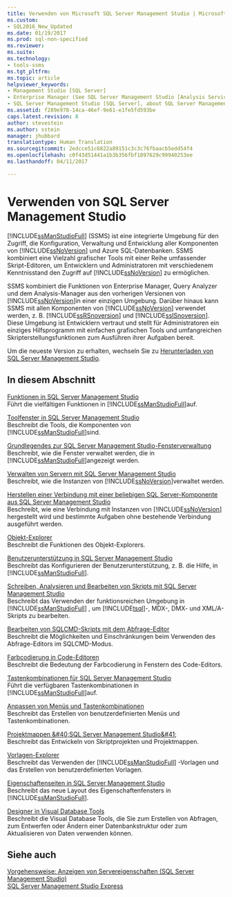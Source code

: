 ```yaml
---
title: Verwenden von Microsoft SQL Server Management Studio | Microsoft-Dokumentation
ms.custom:
- SQL2016_New_Updated
ms.date: 01/19/2017
ms.prod: sql-non-specified
ms.reviewer: 
ms.suite: 
ms.technology:
- tools-ssms
ms.tgt_pltfrm: 
ms.topic: article
helpviewer_keywords:
- Management Studio [SQL Server]
- Enterprise Manager (See SQL Server Management Studio [Analysis Services])
- SQL Server Management Studio [SQL Server], about SQL Server Management Studio
ms.assetid: f289e978-14ca-46ef-9e61-e1fe5fd593be
caps.latest.revision: 8
author: stevestein
ms.author: sstein
manager: jhubbard
translationtype: Human Translation
ms.sourcegitcommit: 2edcce51c6822a89151c3c3c76fbaacb5edd54f4
ms.openlocfilehash: c0f43d51441a1b3b356fbf1897629c99940253ee
ms.lasthandoff: 04/11/2017

---
```

# <a name="use-sql-server-management-studio"></a>Verwenden von SQL Server Management Studio
[!INCLUDE[ssManStudioFull](../includes/ssmanstudiofull_md.md)] (SSMS) ist eine integrierte Umgebung für den Zugriff, die Konfiguration, Verwaltung und Entwicklung aller Komponenten von [!INCLUDE[ssNoVersion](../includes/ssnoversion_md.md)] und Azure SQL-Datenbanken. SSMS kombiniert eine Vielzahl grafischer Tools mit einer Reihe umfassender Skript-Editoren, um Entwicklern und Administratoren mit verschiedenem Kenntnisstand den Zugriff auf [!INCLUDE[ssNoVersion](../includes/ssnoversion_md.md)] zu ermöglichen.  
  
SSMS kombiniert die Funktionen von Enterprise Manager, Query Analyzer und dem Analysis-Manager aus den vorherigen Versionen von [!INCLUDE[ssNoVersion](../includes/ssnoversion_md.md)]in einer einzigen Umgebung. Darüber hinaus kann SSMS mit allen Komponenten von [!INCLUDE[ssNoVersion](../includes/ssnoversion_md.md)] verwendet werden, z. B. [!INCLUDE[ssRSnoversion](../includes/ssrsnoversion_md.md)] und [!INCLUDE[ssISnoversion](../includes/ssisnoversion_md.md)]. Diese Umgebung ist Entwicklern vertraut und stellt für Administratoren ein einziges Hilfsprogramm mit einfachen grafischen Tools und umfangreichen Skripterstellungsfunktionen zum Ausführen ihrer Aufgaben bereit.  
  
Um die neueste Version zu erhalten, wechseln Sie zu [Herunterladen von SQL Server Management Studio](https://msdn.microsoft.com/library/mt238290.aspx).  
  
## <a name="in-this-section"></a>In diesem Abschnitt  
[Funktionen in SQL Server Management Studio](../ssms/features-in-sql-server-management-studio.md)  
Führt die vielfältigen Funktionen in [!INCLUDE[ssManStudioFull](../includes/ssmanstudiofull_md.md)]auf.  
  
[Toolfenster in SQL Server Management Studio](../ssms/tool-windows-in-sql-server-management-studio.md)  
Beschreibt die Tools, die Komponenten von [!INCLUDE[ssManStudioFull](../includes/ssmanstudiofull_md.md)]sind.  
  
[Grundlegendes zur SQL Server Management Studio-Fensterverwaltung](../ssms/understand-sql-server-management-studio-windows-management.md)  
Beschreibt, wie die Fenster verwaltet werden, die in [!INCLUDE[ssManStudioFull](../includes/ssmanstudiofull_md.md)]angezeigt werden.  
  
[Verwalten von Servern mit SQL Server Management Studio](../ssms/administer-servers-with-sql-server-management-studio.md)  
Beschreibt, wie die Instanzen von [!INCLUDE[ssNoVersion](../includes/ssnoversion_md.md)]verwaltet werden.  
  
[Herstellen einer Verbindung mit einer beliebigen SQL Server-Komponente aus SQL Server Management Studio](../ssms/f1-help/connect-to-any-sql-server-component-from-sql-server-management-studio.md)  
Beschreibt, wie eine Verbindung mit Instanzen von [!INCLUDE[ssNoVersion](../includes/ssnoversion_md.md)] hergestellt wird und bestimmte Aufgaben ohne bestehende Verbindung ausgeführt werden.  
  
[Objekt-Explorer](../ssms/object/object-explorer.md)  
Beschreibt die Funktionen des Objekt-Explorers.  
  
[Benutzerunterstützung in SQL Server Management Studio](../ssms/user-assistance-in-sql-server-management-studio.md)  
Beschreibt das Konfigurieren der Benutzerunterstützung, z. B. die Hilfe, in [!INCLUDE[ssManStudioFull](../includes/ssmanstudiofull_md.md)].  
  
[Schreiben, Analysieren und Bearbeiten von Skripts mit SQL Server Management Studio](http://msdn.microsoft.com/en-us/062051e4-4b77-4969-98ae-d2547c24ce3e)  
Beschreibt das Verwenden der funktionsreichen Umgebung in [!INCLUDE[ssManStudioFull](../includes/ssmanstudiofull_md.md)] , um [!INCLUDE[tsql](../includes/tsql_md.md)]-, MDX-, DMX- und XML/A-Skripts zu bearbeiten.  
  
[Bearbeiten von SQLCMD-Skripts mit dem Abfrage-Editor](http://msdn.microsoft.com/en-us/f77b866d-c330-47c9-9e74-0b8d8dff4b31)  
Beschreibt die Möglichkeiten und Einschränkungen beim Verwenden des Abfrage-Editors im SQLCMD-Modus.  
  
[Farbcodierung in Code-Editoren](http://msdn.microsoft.com/en-us/802882dc-c997-4e3f-8a01-994bb43169ae)  
Beschreibt die Bedeutung der Farbcodierung in Fenstern des Code-Editors.  
  
[Tastenkombinationen für SQL Server Management Studio](http://msdn.microsoft.com/en-us/98baaac4-0727-4ce4-8bfe-c63793ae69b8)  
Führt die verfügbaren Tastenkombinationen in [!INCLUDE[ssManStudioFull](../includes/ssmanstudiofull_md.md)]auf.  
  
[Anpassen von Menüs und Tastenkombinationen](../ssms/customize-menus-and-shortcut-keys.md)  
Beschreibt das Erstellen von benutzerdefinierten Menüs und Tastenkombinationen.  
  
[Projektmappen &amp;#40;SQL Server Management Studio&amp;#41;](../ssms/solution/solutions-sql-server-management-studio.md)  
Beschreibt das Entwickeln von Skriptprojekten und Projektmappen.  
  
[Vorlagen-Explorer](../ssms/template/template-explorer.md)  
Beschreibt das Verwenden der [!INCLUDE[ssManStudioFull](../includes/ssmanstudiofull_md.md)] -Vorlagen und das Erstellen von benutzerdefinierten Vorlagen.  
  
[Eigenschaftenseiten in SQL Server Management Studio](../ssms/property-pages-in-sql-server-management-studio.md)  
Beschreibt das neue Layout des Eigenschaftenfensters in [!INCLUDE[ssManStudioFull](../includes/ssmanstudiofull_md.md)].  
  
[Designer in Visual Database Tools](../ssms/visual-db-tools/visual-database-tool-designers.md)  
Beschreibt die Visual Database Tools, die Sie zum Erstellen von Abfragen, zum Entwerfen oder Ändern einer Datenbankstruktur oder zum Aktualisieren von Daten verwenden können.  
  
## <a name="see-also"></a>Siehe auch  
[Vorgehensweise: Anzeigen von Servereigenschaften (SQL Server Management Studio)](http://msdn.microsoft.com/en-us/55f3ac04-5626-4ad2-96bd-a1f1b079659d)  
[SQL Server Management Studio Express](http://msdn.microsoft.com/en-us/1a7fb3e5-51c9-437f-a8b7-10f777c4d3b7)  
  

